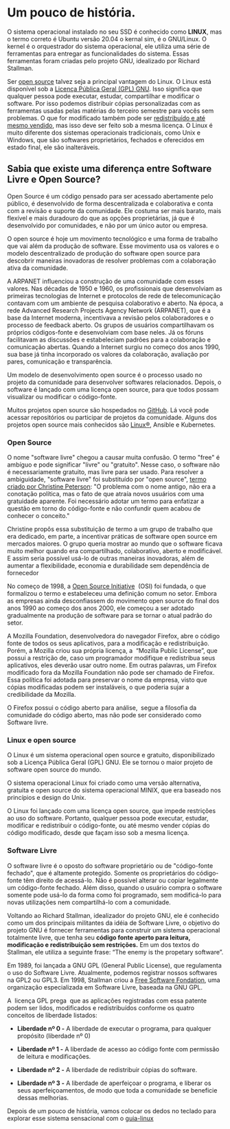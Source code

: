 # Um pouco de história.

O sistema operacional instalado no seu SSD é conhecido como **LINUX**, mas o termo correto é Ubuntu versão 20.04 o kernal sim, é o GNU/Linux. O kernel é o orquestrador do sistema operacional, ele utiliza uma série de  ferramentas para entregar as funcionalidades do sistema. Essas ferramentas foram criadas pelo projeto GNU, idealizado por Richard Stallman.

Ser [open source](https://www.redhat.com/pt-br/open-source)  talvez seja a principal vantagem do Linux. O Linux está disponível sob a [Licença Pública Geral (GPL) GNU](https://www.gnu.org/licenses/licenses.html).  Isso significa que qualquer pessoa pode executar, estudar, compartilhar e modificar o software. Por isso podemos distribuir cópias personalizadas com as ferramentas usadas pelas matérias do terceiro semestre para vocês sem problemas. O que for modificado também pode ser [redistribuído e até mesmo vendido](https://en.wikipedia.org/wiki/GNU_General_Public_License#Terms_and_conditions),  mas isso deve ser feito sob a mesma licença. O Linux é muito diferente dos sistemas operacionais tradicionais, como Unix e Windows, que são softwares proprietários, fechados e oferecidos em estado final, ele são inalteráveis.

## Sabia que existe uma diferença entre Software Livre e Open Source?

Open Source é um código pensado para ser acessado abertamente pelo público, é desenvolvido de forma descentralizada e colaborativa e conta com a revisão e suporte da comunidade. Ele costuma ser mais barato, mais flexível e mais duradouro do que as opções proprietárias, já que é desenvolvido por comunidades, e não por um único autor ou empresa.

O open source é hoje um movimento tecnológico e uma forma de trabalho que vai além da produção de software. Esse movimento usa os valores e o modelo descentralizado de produção do software open source para descobrir maneiras inovadoras de resolver problemas com a colaboração ativa da comunidade.

A ARPANET influenciou a construção de uma comunidade com esses valores. Nas décadas de 1950 e 1960, os profissionais que desenvolviam as primeiras tecnologias de Internet e protocolos de rede de telecomunicação contavam com um ambiente de pesquisa colaborativo e aberto. Na época, a rede Advanced Research Projects Agency Network (ARPANET), que é a base da Internet moderna, incentivava a revisão pelos colaboradores e o processo de feedback aberto. Os grupos de usuários compartilhavam os próprios códigos-fonte e desenvolviam com base neles. Já os fóruns facilitavam as discussões e estabeleciam padrões para a colaboração e comunicação abertas. Quando a Internet surgiu no começo dos anos 1990, sua base já tinha incorporado os valores da colaboração, avaliação por pares, comunicação e transparência.

Um modelo de desenvolvimento open source é o processo usado no projeto da comunidade para desenvolver softwares relacionados. Depois, o  software é lançado com uma licença open source, para que todos possam visualizar ou modificar o código-fonte.

Muitos projetos open source são hospedados no [GitHub](https://github.com/explore).  Lá você pode acessar repositórios ou participar de projetos da comunidade. Alguns dos projetos open source mais conhecidos são [Linux®](https://www.redhat.com/pt-br/topics/linux), Ansible e Kubernetes.

### Open Source

O nome "software livre" chegou a causar muita confusão. O termo "free" é ambíguo e pode significar "livre" ou "gratuito". Nesse caso, o software não é necessariamente gratuito, mas livre para ser usado. Para resolver a ambiguidade, "software livre" foi 
substituído por "open source", [termo criado por Christine Peterson](https://opensource.com/article/18/2/coining-term-open-source-software):
 "O problema com o nome antigo, não era a conotação política, mas o fato de que atraía novos usuários com uma gratuidade aparente. Foi necessário adotar um termo para enfatizar a questão em torno do código-fonte e não confundir quem acabou de conhecer o conceito."

Christine propôs essa substituição de termo a um grupo de trabalho que era dedicado, em parte, a incentivar práticas de software open source em mercados maiores. O grupo queria mostrar ao mundo que o software ficava muito melhor quando era compartilhado, colaborativo, aberto e modificável. E assim seria possível usá-lo de outras maneiras inovadoras, além de aumentar a flexibilidade, economia e durabilidade sem dependência de fornecedor

No começo de 1998, a [Open Source Initiative](https://opensource.org/docs/osd)  (OSI) foi fundada, o que formalizou o termo e estabeleceu uma definição comum  no setor. Embora as empresas ainda desconfiassem do movimento open source do final dos anos 1990 ao começo dos anos 2000, ele começou a ser  adotado gradualmente na produção de software para se tornar o atual padrão do setor.

A Mozilla Foundation, desenvolvedora do navegador Firefox, abre o código fonte de todos os seus aplicativos, para a modificação e redistribuição. Porém, a Mozilla criou sua própria licença, a  “Mozilla Public License”, que possui a restrição de, caso um programador modifique e redistribua seus aplicativos, eles deverão usar outro nome. Em outras palavras, um Firefox modificado fora da Mozilla Foundation não pode ser chamado de Firefox. Essa política foi adotada para preservar o nome da empresa, visto que cópias modificadas podem ser instaláveis, o que poderia sujar a credibilidade da Mozilla. 

O Firefox possui o código aberto para análise,  segue a filosofia da comunidade do código aberto, mas não pode ser considerado como Software livre.

### **Linux e open source**

O Linux é um sistema operacional open source e gratuito, disponibilizado sob a Licença Pública Geral (GPL) GNU. Ele se tornou o maior projeto de software open source do mundo.

O sistema operacional Linux foi criado como uma versão alternativa, gratuita e open source do sistema operacional MINIX, que era baseado nos princípios e design do Unix.

O Linux foi lançado com uma licença open source, que impede restrições ao uso do software. Portanto, qualquer pessoa pode executar, estudar, modificar e redistribuir o código-fonte, ou até mesmo vender cópias do código modificado, desde que façam isso sob a mesma licença.

### Software Livre

O software livre é o oposto do software proprietário ou de "código-fonte fechado", que é altamente protegido. Somente os proprietários do código-fonte têm direito de acessá-lo. Não é possível alterar ou copiar legalmente um código-fonte fechado. Além disso, quando o usuário compra o software somente pode usá-lo da forma como foi programado, sem modificá-lo para novas utilizações nem compartilhá-lo com a comunidade.

Voltando ao Richard Stallman, idealizador do projeto GNU, ele é conhecido como um dos principais militantes da idéia de Software Livre, o objetivo do projeto GNU é fornecer ferramentas para construir um sistema operacional totalmente livre, que tenha seu **código fonte aperto para leitura, modificação e redistribuição sem restrições.** Em um dos textos do Stallman, ele utiliza a seguinte frase: “The enemy is the propetary software”.

Em 1989, foi lançada a GNU GPL (General Public License), que regulamenta o uso do Software Livre. Atualmente, podemos registrar nossos softwares na GPL2 ou GPL3.  Em 1998, Stallman criou a [Free Software Fondation](http://www.fsf.org/), uma organização especializada em Software Livre, baseada na GNU GPL.

A  licença GPL prega  que as aplicações registradas com essa patente podem ser lidos, modificados e redistribuídos conforme os quatro conceitos de liberdade listados:

- **Liberdade  nº 0 -** A liberdade de executar o programa, para qualquer propósito (liberdade nº 0)

- **Liberdade nº 1 -** A liberdade de acesso ao código fonte com permissão de leitura e modificações.

- **Liberdade nº 2 -** A liberdade de redistribuir cópias do software.

- **Liberdade nº 3 -** A liberdade de aperfeiçoar o programa, e liberar os seus aperfeiçoamentos, de modo que toda a comunidade se beneficie dessas melhorias.

Depois de um pouco de história, vamos colocar os dedos no teclado para explorar esse sistema sensacional com o [guia-linux](index.md)
